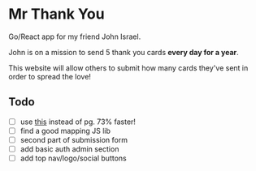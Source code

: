 # Mr Thank You

Go/React app for my friend John Israel.

John is on a mission to send 5 thank you cards **every day for a year**.

This website will allow others to submit how many cards they've sent in order to
spread the love!

## Todo
- [ ] use [this](https://github.com/jackc/pgx) instead of pg. 73% faster!
- [ ] find a good mapping JS lib
- [ ] second part of submission form
- [ ] add basic auth admin section 
- [ ] add top nav/logo/social buttons
